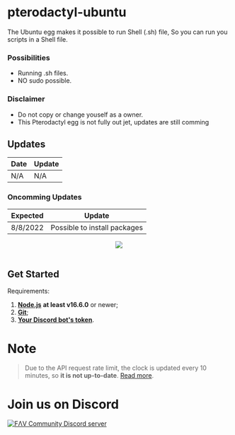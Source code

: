 # pterodactyl-ubuntu

The Ubuntu egg makes it possible to run Shell (.sh) file,
So you can run you scripts in a Shell file.

### Possibilities
 - Running .sh files.
 - NO sudo possible.

### Disclaimer
 - Do not copy or change youself as a owner.
 - This Pterodactyl egg is not fully out jet, updates are still comming

## Updates
 | Date | Update |
 | ------ | ------ |
 | N/A | N/A |
 
 ### Oncomming Updates
 | Expected | Update |
 | ------ | ------ |
 | 8/8/2022 | Possible to install packages |


<div align="center">
    <img src="https://i.imgur.com/iprzBYk.png"><br><br>
</div>


## Get Started
Requirements:
1. [**Node.js**](https://nodejs.org/en/) **at least v16.6.0** or newer;
2. [**Git**](https://git-scm.com/downloads);
3. [**Your Discord bot's token**](https://discord.com/developers/applications/).

# Note
> Due to the API request rate limit, the clock is updated every 10 minutes, so **it is not up-to-date**. [Read more](https://discord.com/developers/docs/topics/rate-limits#invalid-request-limit-aka-cloudflare-bans).

# Join us on Discord
[![FΛV Community Discord server](https://discord.com/api/guilds/400583109789089793/embed.png?style=banner3)](https://discord.gg/TePuaqF)
